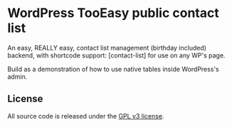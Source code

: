 WordPress TooEasy public contact list
==============

An easy, REALLY easy, contact list management (birthday included) backend, with shortcode support: [contact-list] for use on any WP's page.

Build as a demonstration of how to use native tables inside WordPress's admin.

## License

All source code is released under the [GPL v3 license](http://www.gnu.org/licenses/gpl-3.0.html).
